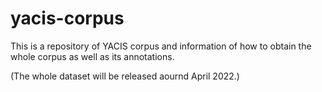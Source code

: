 # yacis-corpus
This is a repository of YACIS corpus and information of how to obtain the whole corpus as well as its annotations.

(The whole dataset will be released aournd April 2022.)
